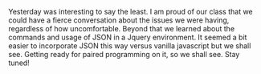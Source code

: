Yesterday was interesting to say the least.
I am proud of our class that we could have a fierce conversation about the issues we were having, regardless of how uncomfortable.
Beyond that we learned about the commands and usage of JSON in a Jquery environment. It seemed a bit easier to incorporate JSON this way versus vanilla javascript but we shall see. Getting ready for paired programming on it, so we shall see.
Stay tuned! 
